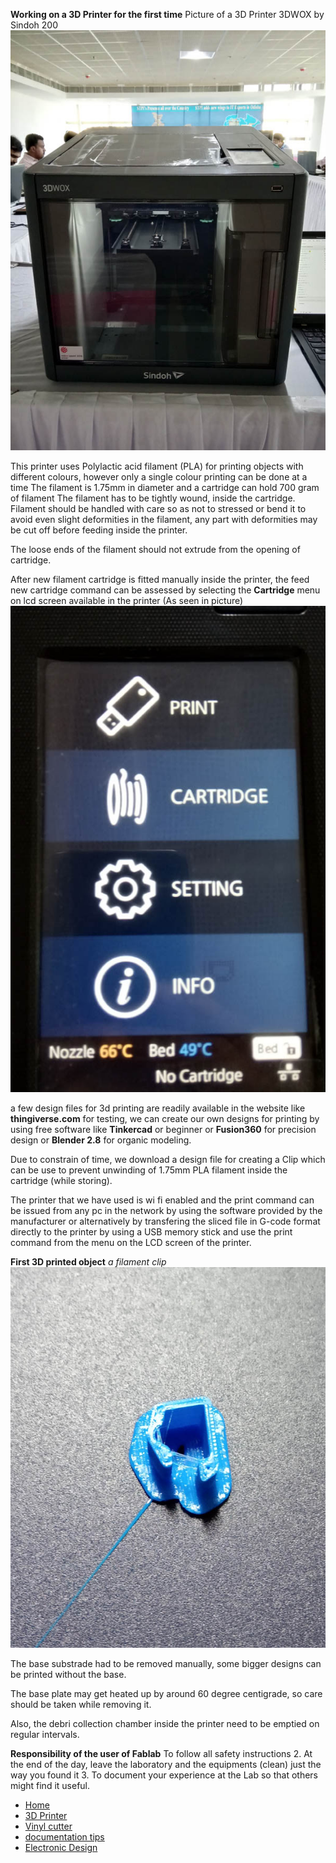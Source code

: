 
**Working on a 3D Printer for the first time**
Picture of a 3D Printer 3DWOX by Sindoh 200 ![3dprinter](img/3dprinter.jpg)

This printer uses Polylactic acid filament (PLA) for printing objects with different colours, however only a single colour printing can be done at a time 
The filament is 1.75mm in diameter and a cartridge can hold 700 gram of filament
The filament has to be tightly wound, inside the cartridge.
Filament should be handled with care so as not to stressed or bend it to avoid even slight deformities in the filament, any part with deformities may be cut off before feeding inside the printer.

The loose ends of the filament should not extrude from the opening of cartridge.

After new filament cartridge is fitted manually inside the printer, the feed new cartridge command can be assessed by selecting the **Cartridge** menu on lcd screen available in the printer 
(As seen in picture)
![menu](img/3dmenu.jpg)

a few design files for 3d printing are readily available in the website like **thingiverse.com** for testing, we can create our own designs for printing by using free software like **Tinkercad** or beginner or **Fusion360** for precision design or **Blender 2.8** for organic modeling.


Due to constrain of time, we download a design file for creating a Clip which can be use to prevent unwinding of 1.75mm PLA filament inside the cartridge (while storing).

The printer that we have used is wi fi enabled and the print command can be issued from any pc in the network by using the software provided by the manufacturer or alternatively by transfering the sliced file in G-code format directly to the printer by using a USB memory stick and use the print command from the  menu on the LCD screen of the printer.

**First 3D printed object**
*a filament clip*
![clipfilament](img/3dclip.jpg)

The base substrade had to be removed manually, some bigger designs can be printed without the base.



The base plate may get heated up by around 60 degree centigrade, so care should be taken while removing it.

Also, the debri collection chamber inside the printer need to be emptied on regular intervals.

**Responsibility of the user of Fablab**
To follow all safety instructions 2. At the end of the day, leave the laboratory  and the equipments (clean) just the way you found it 3. To document your experience at the Lab so that others might find it useful.

- [Home](readme.md)
- [3D Printer](3DPrinter.md)
- [Vinyl cutter](vin.md)
- [documentation tips](documentation.md)
- [Electronic Design](design.md)